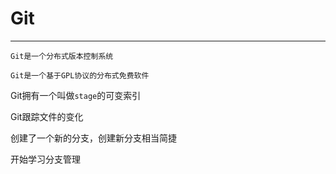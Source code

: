 # Git

---

`Git是一个分布式版本控制系统`

`Git是一个基于GPL协议的分布式免费软件`

Git拥有一个叫做`stage`的可变索引

Git跟踪文件的变化

创建了一个新的分支，创建新分支相当简捷

开始学习分支管理